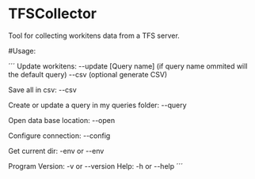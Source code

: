 # TFSCollector
Tool for collecting workitens data from a TFS server.

#Usage:

´´´
Update workitens:
 --update [Query name] (if query name ommited will the default query)
     --csv <csvName> (optional generate CSV)

Save all in csv:
 --csv <csv file Name>

Create or update a query in my queries folder:
 --query <query Name>

Open data base location:
 --open

Configure connection:
 --config

 Get current dir:
     -env or --env

 Program Version:
     -v or --version
 Help:
     -h or --help
´´´
